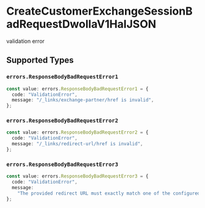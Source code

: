 # CreateCustomerExchangeSessionBadRequestDwollaV1HalJSON

validation error


## Supported Types

### `errors.ResponseBodyBadRequestError1`

```typescript
const value: errors.ResponseBodyBadRequestError1 = {
  code: "ValidationError",
  message: "/_links/exchange-partner/href is invalid",
};
```

### `errors.ResponseBodyBadRequestError2`

```typescript
const value: errors.ResponseBodyBadRequestError2 = {
  code: "ValidationError",
  message: "/_links/redirect-url/href is invalid",
};
```

### `errors.ResponseBodyBadRequestError3`

```typescript
const value: errors.ResponseBodyBadRequestError3 = {
  code: "ValidationError",
  message:
    "The provided redirect URL must exactly match one of the configured URLs for the account",
};
```

